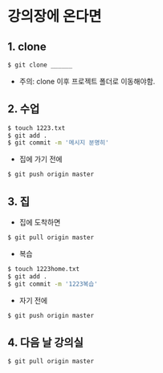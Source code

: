 # 강의장에 온다면

## 1. clone

```bash
$ git clone ______
```

- 주의: clone 이후 프로젝트 폴더로 이동해야함.

## 2. 수업

``` bash
$ touch 1223.txt
$ git add .
$ git commit -m '메시지 분명히'
```

- 집에 가기 전에

```bash
$ git push origin master
```

## 3. 집

- 집에 도착하면

```bash
$ git pull origin master
```

- 복습

```bash
$ touch 1223home.txt
$ git add .
$ git commit -m '1223복습'
```

- 자기 전에

```bash
$ git push origin master
```

## 4. 다음 날 강의실

```bash
$ git pull origin master
```



